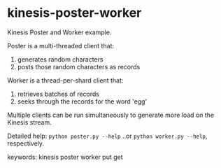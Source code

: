 kinesis-poster-worker
=====================

Kinesis Poster and Worker example.

Poster is a multi-threaded client that:
1. generates random characters
2. posts those random characters as records

Worker is a thread-per-shard client that:
1. retrieves batches of records
2. seeks through the records for the word 'egg'

Multiple clients can be run simultaneously to generate more load on the Kinesis stream.

Detailed help: ```python poster.py --help``` ..or  ```python worker.py --help```, respectively.

keywords: kinesis poster worker put get